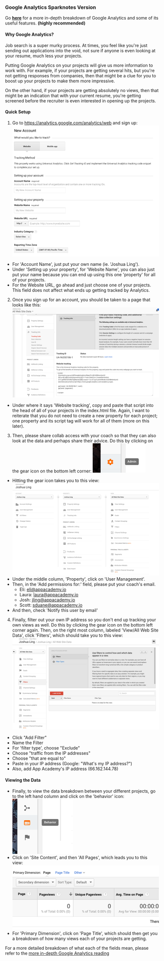 ### Google Analytics Sparknotes Version

Go **[here](./google-analytics-reading.md)** for a more in-depth breakdown of Google Analytics and some of its useful features. **(highly recommended)**

#### Why Google Analytics?
Job search is a super murky process. At times, you feel like you're just sending out applications into the void, not sure if anyone is even looking at your resume, much less your projects.

Putting Google Analytics on your projects will give us more information to work with. For example, if your projects are getting several hits, but you're not getting responses from companies, then that might be a clue for you to boost up your projects to make them more impressive.

On the other hand, if your projects are getting absolutely no views, then that might be an indication that with your current resume, you're getting screened before the recruiter is even interested in opening up the projects.

#### Quick Setup
1. Go to https://analytics.google.com/analytics/web  and sign up:
![Sign up](images/ga_setup1.png)
  * For 'Account Name', just put your own name (ie. 'Joshua Ling').
  * Under 'Setting up your property', for 'Website Name', you can also just put your name because you can end up using this one 'property' for all of your projects.
  * For the Website URL, go ahead and just choose one of your projects. This field does not affect what ends up getting tracked by Analytics.

2. Once you sign up for an account, you should be taken to a page that looks like this:
![Google Analytics main](images/ga_setup2.png)
  * Under where it says 'Website tracking', copy and paste that script into the head of all of your projects in the index.html file. Again, I want to reiterate that you do not need to create a new property for each project; one property and its script tag will work for all of them (more on this later).

3. Then, please share collab access with your coach so that they can also look at the data and perhaps share their advice. Do this by clicking on the gear icon on the bottom left corner:
![admin gear icon](images/gear_icon.png)
  * Hitting the gear icon takes you to this view:
![settings view](images/ga_setup3.png)
  * Under the middle column, 'Property', click on 'User Management'.
  * Then, in the 'Add permissions for:' field, please put your coach's email.
    * Eli: eli@appacademy.io
    * Laura: laura@appacademy.io
    * Josh: jling@appacademy.io
    * Scott: sduane@appacademy.io
  * And then, check 'Notify this user by email'

4. Finally, filter out your own IP address so you don't end up tracking your own views as well. Do this by clicking the gear icon on the bottom left corner again. Then, on the right most column, labeled 'View/All Web Site Data', click 'Filters', which should take you to this view:
![filter IP](images/ga_setup4.png)
  * Click "Add Filter"
  * Name the Filter
  * For 'filter type', choose "Exclude"
  * Choose "traffic from the IP addresses"
  * Choose "that are equal to"
  * Paste in your IP address (Google: "What's my IP address?")
  * Also, add App Academy's IP address (66.162.144.78)

#### Viewing the Data
* Finally, to view the data breakdown between your different projects, go to the left hand column and click on the 'behavior' icon:
![behavior icon](images/behavior_icon.png)
* Click on 'Site Content', and then 'All Pages', which leads you to this view:
![viewing the data](images/ga_setup5.png)
* For 'Primary Dimension', click on 'Page Title', which should then get you a breakdown of how many views each of your projects are getting.


For a more detailed breakdown of what each of the fields mean, please refer to the [more in-depth Google Analytics reading](./google-analytics-reading.md)
